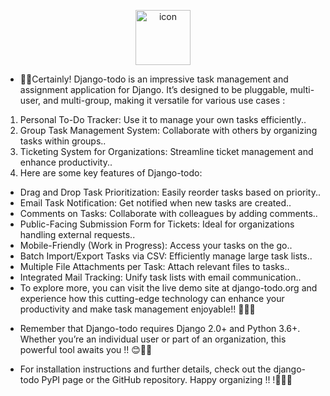 

<p align="center">
<img src="https://techstack-generator.vercel.app/django-icon.svg" alt="icon" width="88" height="88" />
</p>


* 🌟🚀Certainly! Django-todo is an impressive task management and assignment application for Django. It’s designed to be pluggable, multi-user, and multi-group, making it versatile for various use cases :

1. Personal To-Do Tracker: Use it to manage your own tasks efficiently..
2. Group Task Management System: Collaborate with others by organizing tasks within groups..
3. Ticketing System for Organizations: Streamline ticket management and enhance productivity..
4. Here are some key features of Django-todo:

- Drag and Drop Task Prioritization: Easily reorder tasks based on priority..
- Email Task Notification: Get notified when new tasks are created..
- Comments on Tasks: Collaborate with colleagues by adding comments..
- Public-Facing Submission Form for Tickets: Ideal for organizations handling external requests..
- Mobile-Friendly (Work in Progress): Access your tasks on the go..
- Batch Import/Export Tasks via CSV: Efficiently manage large task lists..
- Multiple File Attachments per Task: Attach relevant files to tasks..
- Integrated Mail Tracking: Unify task lists with email communication..
- To explore more, you can visit the live demo site at django-todo.org and experience how this cutting-edge technology can enhance your productivity and make task management enjoyable!! 🚀📝🌟

* Remember that Django-todo requires Django 2.0+ and Python 3.6+. Whether you’re an individual user or part of an organization, this powerful tool awaits you !! 😊📝🌟

* For installation instructions and further details, check out the django-todo PyPI page or the GitHub repository. Happy organizing !! !🌟📝🌟



